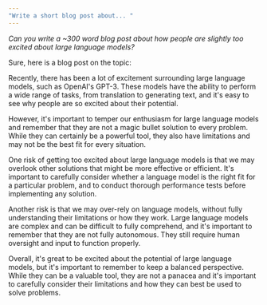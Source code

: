 ```yaml
---
"Write a short blog post about... "
---
```


<i> Can you write a ~300 word blog post about how people are slightly too excited about large language models? </i>


Sure, here is a blog post on the topic:

Recently, there has been a lot of excitement surrounding large language models, such as OpenAI's GPT-3. These models have the ability to perform a wide range of tasks, from translation to generating text, and it's easy to see why people are so excited about their potential.

However, it's important to temper our enthusiasm for large language models and remember that they are not a magic bullet solution to every problem. While they can certainly be a powerful tool, they also have limitations and may not be the best fit for every situation.

One risk of getting too excited about large language models is that we may overlook other solutions that might be more effective or efficient. It's important to carefully consider whether a language model is the right fit for a particular problem, and to conduct thorough performance tests before implementing any solution.

Another risk is that we may over-rely on language models, without fully understanding their limitations or how they work. Large language models are complex and can be difficult to fully comprehend, and it's important to remember that they are not fully autonomous. They still require human oversight and input to function properly.

Overall, it's great to be excited about the potential of large language models, but it's important to remember to keep a balanced perspective. While they can be a valuable tool, they are not a panacea and it's important to carefully consider their limitations and how they can best be used to solve problems.